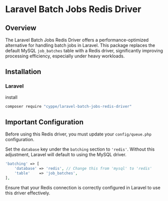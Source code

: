 # Laravel Batch Jobs Redis Driver

## Overview

The Laravel Batch Jobs Redis Driver offers a performance-optimized alternative for handling batch jobs in Laravel. This package replaces the default MySQL `job_batches` table with a Redis driver, significantly improving processing efficiency, especially under heavy workloads.

## Installation

### Laravel

install

~~~bash
composer require "cyppe/laravel-batch-jobs-redis-driver"
~~~

## Important Configuration

Before using this Redis driver, you must update your `config/queue.php` configuration.

Set the `database` key under the `batching` section to `'redis'`. Without this adjustment, Laravel will default to using the MySQL driver.

~~~php
'batching' => [
    'database' => 'redis', // Change this from 'mysql' to 'redis'
    'table'    => 'job_batches',
],
~~~

Ensure that your Redis connection is correctly configured in Laravel to use this driver effectively.
